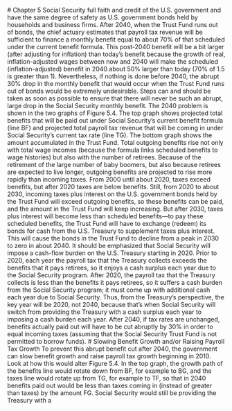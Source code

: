 \# Chapter 5 Social Security full faith and credit of the U.S. government and have the same degree of safety as U.S. government bonds held by households and business firms. After 2040, when the Trust Fund runs out of bonds, the chief actuary estimates that payroll tax revenue will be sufficient to finance a monthly benefit equal to about 70% of that scheduled under the current benefit formula. This post-2040 benefit will be a bit larger (after adjusting for inflation) than today’s benefit because the growth of real, inflation-adjusted wages between now and 2040 will make the scheduled (inflation-adjusted) benefit in 2040 about 50% larger than today (70% of 1.5 is greater than 1). Nevertheless, if nothing is done before 2040, the abrupt 30% drop in the monthly benefit that would occur when the Trust Fund runs out of bonds would be extremely undesirable. Steps can and should be taken as soon as possible to ensure that there will never be such an abrupt, large drop in the Social Security monthly benefit. The 2040 problem is shown in the two graphs of Figure 5.4. The top graph shows projected total benefits that will be paid out under Social Security’s current benefit formula (line BF) and projected total payroll tax revenue that will be coming in under Social Security’s current tax rate (line TG). The bottom graph shows the amount accumulated in the Trust Fund. Total outgoing benefits rise not only with total wage incomes (because the formula links scheduled benefits to wage histories) but also with the number of retirees. Because of the retirement of the large number of baby boomers, but also because retirees are expected to live longer, outgoing benefits are projected to rise more rapidly than incoming taxes. From 2000 until about 2020, taxes exceed benefits, but after 2020 taxes are below benefits. Still, from 2020 to about 2030, incoming taxes plus interest on the U.S. government bonds held by the Trust Fund will exceed outgoing benefits, so these benefits can be paid, and the amount in the Trust Fund will keep increasing. But after 2030, taxes plus interest will become less than scheduled benefits—to pay these scheduled benefits, the Trust Fund will have to exchange (redeem) its bonds for cash from the U.S. Treasury to supplement taxes plus interest. This will cause the bonds in the Trust Fund to decline from a peak in 2030 to zero in about 2040. It should be emphasized that Social Security will impose a cash-flow burden on the U.S. Treasury starting in 2020. Prior to 2020, each year the payroll tax that the Treasury collects exceeds the benefits that it pays retirees, so it enjoys a cash surplus each year due to the Social Security program. After 2020, the payroll tax that the Treasury collects is less than the benefits it pays retirees, so it suffers a cash burden from the Social Security program; it must come up with additional cash each year due to Social Security. Thus, from the Treasury’s perspective, the key year will be 2020, not 2040, because that’s when Social Security will switch from providing the Treasury with a cash surplus each year to imposing a cash burden each year. After 2040, if tax rates are unchanged, benefits actually paid out will have to be cut abruptly by 30% in order to equal incoming taxes (assuming that the Social Security Trust Fund is not permitted to borrow funds). # Slowing Benefit Growth and/or Raising Payroll Tax Growth To prevent this abrupt benefit cut after 2040, the government can slow benefit growth and raise payroll tax growth beginning in 2010. Look at how this would alter Figure 5.4. In the top graph, the growth path of the benefits line would rotate down from BF, for example to BG, and the taxes line would rotate up from TG, for example to TF, so that in 2040 benefits paid out would be less than taxes coming in (instead of greater than taxes) by the amount FG. Social Security would still be providing the Treasury with a